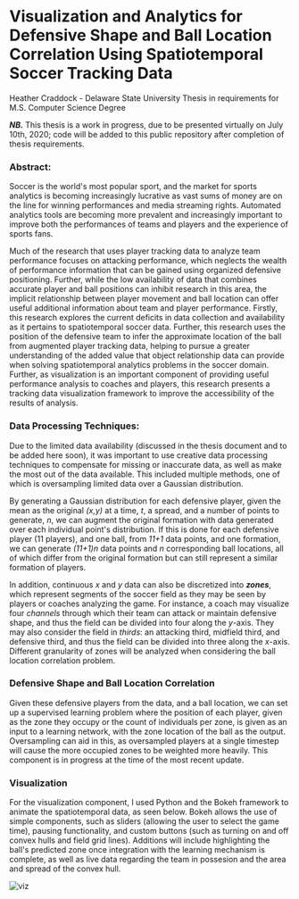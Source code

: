 # Visualization and Analytics for Defensive Shape and Ball Location Correlation Using Spatiotemporal Soccer Tracking Data
Heather Craddock   - Delaware State University
Thesis in requirements for M.S. Computer Science Degree  

**_NB._** This thesis is a work in progress, due to be presented virtually on July 10th, 2020; code will be added to this public repository after completion of thesis requirements.


### Abstract:
Soccer is the world's most popular sport, and the market for sports analytics is becoming increasingly lucrative as vast sums of money are on the line for winning performances and media streaming rights. Automated analytics tools are becoming more prevalent and increasingly important to improve both the performances of teams and players and the experience of sports fans.

Much of the research that uses player tracking data to analyze team performance focuses on attacking performance, which neglects the wealth of performance information that can be gained using organized defensive positioning. Further, while the low availability of data that combines accurate player and ball positions can inhibit research in this area, the implicit relationship between player movement and ball location can offer useful additional information about team and player performance. Firstly, this research explores the current deficits in data collection and availability as it pertains to spatiotemporal soccer data. Further, this research uses the position of the defensive team to infer the approximate location of the ball from augmented player tracking data, helping to pursue a greater understanding of the added value that object relationship data can provide when solving spatiotemporal analytics problems in the soccer domain. Further, as visualization is an important component of providing useful performance analysis to coaches and players, this research presents a tracking data visualization framework to improve the accessibility of the results of analysis.

### Data Processing Techniques:
Due to the limited data availability (discussed in the thesis document and to be added here soon), it was important to use creative data processing techniques to compensate for missing or inaccurate data, as well as make the most out of the data available. This included multiple methods, one of which is oversampling limited data over a Gaussian distribution. 

By generating a Gaussian distribution for each defensive player, given the mean as the original *(x,y)* at a time, *t*, a spread, and a number of points to generate, *n*, we can augment the original formation with data generated over each individual point's distribution. If this is done for each defensive player (11 players), and one ball, from *11+1* data points, and one formation, we can generate *(11+1)n* data points and *n* corresponding ball locations, all of which differ from the original formation but can still represent a similar formation of players.

In addition, continuous *x* and *y* data can also be discretized into **_zones_**, which represent segments of the soccer field as they may be seen by players or coaches analyzing the game. For instance, a coach may visualize four *channels* through which their team can attack or maintain defensive shape, and thus the field can be divided into four along the *y*-axis. They may also consider the field in *thirds*: an attacking third, midfield third, and defensive third, and thus the field can be divided into three along the *x*-axis. Different granularity of zones will be analyzed when considering the ball location correlation problem.

### Defensive Shape and Ball Location Correlation
Given these defensive players from the data, and a ball location, we can set up a supervised learning problem where the position of each player, given as the zone they occupy or the count of individuals per zone, is given as an input to a learning network, with the zone location of the ball as the output. Oversampling can aid in this, as oversampled players at a single timestep will cause the more occupied zones to be weighted more heavily. This component is in progress at the time of the most recent update. 

### Visualization
For the visualization component, I used Python and the Bokeh framework to animate the spatiotemporal data, as seen below. Bokeh allows the use of simple components, such as sliders (allowing the user to select the game time), pausing functionality, and custom buttons (such as turning on and off convex hulls and field grid lines).
Additions will include highlighting the ball's predicted zone once integration with the learning mechanism is complete, as well as live data regarding the team in possesion and the area and spread of the convex hull.

![viz](http://heathercraddock.com/resources/viz1.gif)
